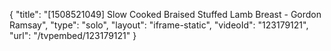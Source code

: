 {
    "title": "[1508521049] Slow Cooked Braised Stuffed Lamb Breast - Gordon Ramsay",
    "type": "solo",
    "layout": "iframe-static",
    "videoId": "123179121",
    "url": "\/tvpembed\/123179121"
}